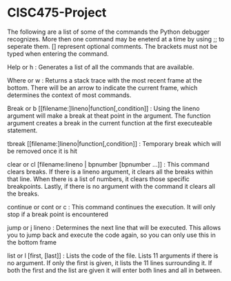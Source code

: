 # CISC475-Project

The following are a list of some of the commands the Python debugger recognizes. More then one command may be eneterd at a time by using ;; to seperate them.  [] represent optional comments.  The brackets must not be typed when entering the command. 

Help or h : Generates a list of all the commands that are available. 

Where or w : Returns a stack trace with the most recent frame at the bottom.  There will be an arrow to indicate the current frame, which determines the context of most commands.

Break or b [[filename:]lineno|function[,condition]] : Using the lineno argument will make a break at theat point in the argument. The function argument creates a break in the current function at the first executeable statement.

tbreak [[filename:]lineno|function[,condition]] : Temporary break which will be removed once it is hit

clear or cl  [filename:lineno | bpnumber [bpnumber ...]] : This command clears breaks.  If there is a lineno argument, it clears all the breaks within that line.  When there is a list of numbers, it clears those specific breakpoints.  Lastly, if there is no argument with the command it clears all the breaks.

continue or cont or c : This command continues the execution.  It will only stop if a break point is encountered

jump or j lineno : Determines the next line that will be executed.  This allows you to jump back and execute the code again, so you can only use this in the bottom frame

list or l [first, [last]] : Lists the code of the file.  Lists 11 arguments if there is no argument.  If only the first is given, it lists the 11 lines surrounding it.  If both the first and the list are given it will enter both lines and all in between.
